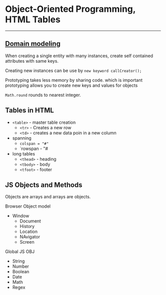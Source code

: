 # Object-Oriented Programming, HTML Tables

---

## [Domain modeling](https://github.com/codefellows/domain_modeling#domain-modeling)

When creating a single entity with many instances, create self contained attributes with same keys.

Creating new instances can be use by `new keyword callCreator();`

Prototyping takes less memory by sharing code. which is important
prototyping allows you to create new keys and values for objects

`Math.round` rounds to nearest integer.

## Tables in HTML

- `<table>` - master table creation
  - `<tr>` - Creates a new row
  - `<td>` - creates a new data poin in a new column
- spanning
  - `colspan = "#"`
  - `rowspan - "#
- long tables
  - `<thead>` - heading
  - `<tbody>` - body  
  - `<tfoot>` - footer

## JS Objects and Methods

Objects are arrays and arrays are objects. 

Browser Object model

- Window
  - Document
  - History
  - Location
  - NAvigator
  - Screen

Global JS OBJ

- String
- Number
- Boolean
- Date
- Math
- Regex